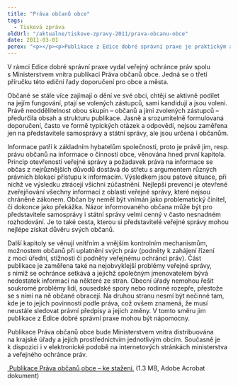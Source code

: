 ```yaml
---
title: "Práva občanů obce"
tags:
  - Tisková zpráva
oldUrl: "/aktualne/tiskove-zpravy-2011/prava-obcanu-obce"
date: 2011-03-01
perex: "<p></p><p>Publikace z Edice dobré správní praxe je praktickým a použitelným návodem pro obce a města a jejich občany. Poskytuje informace těm, kdo státní správu a samosprávu vykonávají, tak i občanům, aby věděli, jaká jsou jejich práva a jak se jich mohou domoci.</p>"
---
```


<!-- imported from the old website -->

<p>V rámci Edice dobré správní praxe vydal veřejný ochránce práv spolu s Ministerstvem vnitra publikaci Práva občanů obce. Jedná se o třetí příručku této ediční řady doporučení pro obce a města. </p><p>Občané se stále více zajímají o dění ve své obci, chtějí se aktivně podílet na jejím fungování, ptají se volených zástupců, sami kandidují a jsou voleni. Právě neoddělitelnost obou skupin – občanů a jimi zvolených zástupců – předurčila obsah a strukturu publikace. Jasně a srozumitelně formulovaná doporučení, často ve formě typických otázek a odpovědí, nejsou zaměřena jen na představitele samosprávy a státní správy, ale jsou určena i občanům.</p><p>Informace patří k základním hybatelům společnosti, proto je právě jim, resp. právu občanů na informace o činnosti obce, věnována hned první kapitola. Princip otevřenosti veřejné správy a požadavek práva na informace se občas z nejrůznějších důvodů dostává do střetu s argumentem různých právních blokací přístupu k informacím. Výsledkem jsou patové situace, při nichž ve výsledku ztrácejí všichni zúčastnění. Nejlepší prevencí je otevřené zveřejňování všechny informací z oblasti veřejné správy, které nejsou chráněné zákonem. Občan by neměl být vnímán jako problematický činitel, či dokonce jako překážka. Názor informovaného občana může být pro představitele samosprávy i státní správy velmi cenný v často nesnadném rozhodování. Je to také cesta, kterou si představitelé veřejné správy mohou nejlépe získat důvěru svých občanů.</p><p>Další kapitoly se věnují vnitřním a vnějším kontrolním mechanismům, možnostem občanů při uplatnění svých práv (podněty k zahájení řízení z moci úřední, stížnosti či podněty veřejnému ochránci práv). Část publikace je zaměřena také na nejobvyklejší problémy veřejné správy, s nimiž se ochránce setkává a jejichž společným jmenovatelem bývá nedostatek informací na některé ze stran. Obecní úřady nemohou řešit soukromé problémy lidí, sousedské spory nebo rodinné rozepře, přestože se s nimi na ně občané obracejí. Na druhou stranu nesmí být nečinné tam, kde je to jejich povinností podle práva, což ovšem znamená, že musí neustále sledovat právní předpisy a jejich změny. V tomto směru jim publikace z Edice dobré správní praxe mohou být nápomocny. </p><p>Publikace Práva občanů obce bude Ministerstvem vnitra distribuována na krajské úřady a jejich prostřednictvím jednotlivým obcím. Současně je k dispozici i v elektronické podobě na internetových stránkách ministerstva a veřejného ochránce práv. </p><p><a title="Otevření do nového okna" href="/uploads-import/Publikace/Doporuceni_Prava_obcanu.pdf" target="_blank"> Publikace Práva občanů obce – ke stažení.</a> (1.3 MB, Adobe Acrobat dokument)</p>
